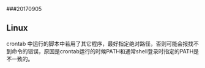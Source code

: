 ###20170905

## Linux

crontab 中运行的脚本中若用了其它程序，最好指定绝对路径，否则可能会报找不到命令的错误，原因是crontab运行的时候PATH和通常shell登录时指定的PATH是不一致的。